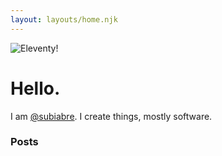 ```yaml
---
layout: layouts/home.njk
---
```


<div class="illo-container">
  <img src="https://cdn.glitch.com/cad20829-cd7f-405a-95e8-5e17b206a304%2Fillustration.svg?v=1618198438357" class="illustration" style="align: right" alt="Eleventy!">
</div>

# Hello.

I am [@subiabre](http://github.com/subiabre). I create things, mostly software.

### Posts
